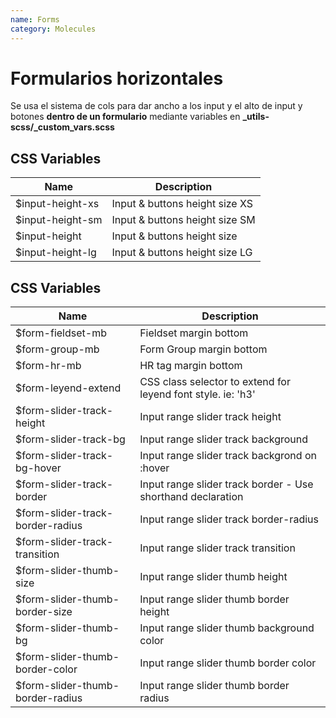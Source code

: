 ```yaml
---
name: Forms
category: Molecules
---
```


# Formularios horizontales

Se usa el sistema de cols para dar ancho a los input y el alto de input y botones **dentro de un formulario** mediante variables en **\_utils-scss/\_custom_vars.scss**

## CSS Variables

| Name              | Description                    |
| ----------------- | ------------------------------ |
| \$input-height-xs | Input & buttons height size XS |
| \$input-height-sm | Input & buttons height size SM |
| \$input-height    | Input & buttons height size    |
| \$input-height-lg | Input & buttons height size LG |

## CSS Variables

| Name                              | Description                                                  |
| --------------------------------- | ------------------------------------------------------------ |
| \$form-fieldset-mb                | Fieldset margin bottom                                       |
| \$form-group-mb                   | Form Group margin bottom                                     |
| \$form-hr-mb                      | HR tag margin bottom                                         |
| \$form-leyend-extend              | CSS class selector to extend for leyend font style. ie: 'h3' |
| \$form-slider-track-height        | Input range slider track height                              |
| \$form-slider-track-bg            | Input range slider track background                          |
| \$form-slider-track-bg-hover      | Input range slider track backgrond on :hover                 |
| \$form-slider-track-border        | Input range slider track border - Use shorthand declaration  |
| \$form-slider-track-border-radius | Input range slider track border-radius                       |
| \$form-slider-track-transition    | Input range slider track transition                          |
| \$form-slider-thumb-size          | Input range slider thumb height                              |
| \$form-slider-thumb-border-size   | Input range slider thumb border height                       |
| \$form-slider-thumb-bg            | Input range slider thumb background color                    |
| \$form-slider-thumb-border-color  | Input range slider thumb border color                        |
| \$form-slider-thumb-border-radius | Input range slider thumb border radius                       |

